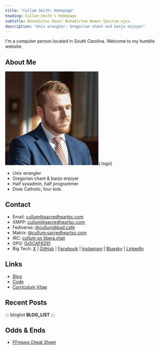 ```yaml
---
title: "Cullum Smith: Homepage"
heading: Cullum Smith's Homepage
subtitle: Benedictus Deus! Benedictum Nomen Sanctum ejus.
description: "Unix wrangler, Gregorian chant and banjo enjoyer"
---
```


I'm a computer person located in South Carolina. Welcome to my humble website.

## About Me
![](me.jpg "Cullum Smith"){.logo}

- Unix wrangler
- Gregorian chant & banjo enjoyer
- Half sysadmin, half programmer
- Dixie Catholic, four kids

## Contact
- Email: [cullum@sacredheartsc.com](mailto:cullum@sacredheartsc.com)
- XMPP: [cullum@sacredheartsc.com](xmpp:cullum@sacredheartsc.com?message)
- Fediverse: <a rel="me" href="https://mastodon.bsd.cafe/@cullum">@cullum@bsd.cafe</a>
- Matrix: [@cullum:sacredheartsc.com](https://matrix.to/#/@cullum:sacredheartsc.com)
- IRC: [cullum on libera.chat](ircs://irc.libera.chat/cullum,isnick)
- GPG: [0x5CAF6291](/gpg.asc)
- Big Tech: [X](https://x.com/CullumSmith) |
            [GitHub](https://github.com/cullumsmith) |
            [Facebook](https://www.facebook.com/CullumSmith01) |
            [Instagram](https://www.instagram.com/dixiecatholic/) |
            [Bluesky](https://bsky.app/profile/cullum.sacredheartsc.com) |
            [LinkedIn](https://www.linkedin.com/in/cullumsmith/)

## Links
- [Blog](/blog/)
- [Code](https://git.sacredheartsc.com/)
- [Curriculum Vitae](/cv/)

## Recent Posts

::: bloglist
__BLOG_LIST__
:::

## Odds & Ends

- [FFmpeg Cheat Sheet](/misc/ffmpeg/)

